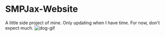 # SMPJax-Website
A little side project of mine. Only updating when I have time. For now, don't expect much.
![dog-gif](https://user-images.githubusercontent.com/93849152/141534225-586ad330-81c6-4838-b6ed-851c593d272a.gif)
